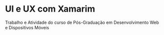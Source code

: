 # UI e UX com Xamarim
Trabalho e Atividade do curso de Pós-Graduação em Desenvolvimento Web e Dispositivos Móveis
